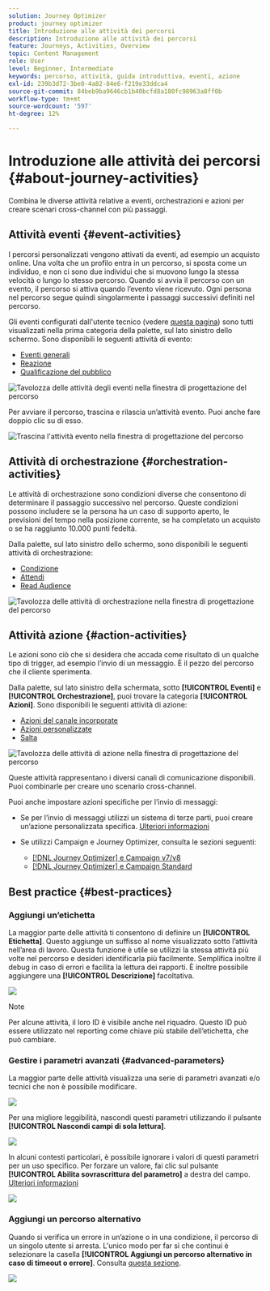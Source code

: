 ```yaml
---
solution: Journey Optimizer
product: journey optimizer
title: Introduzione alle attività dei percorsi
description: Introduzione alle attività dei percorsi
feature: Journeys, Activities, Overview
topic: Content Management
role: User
level: Beginner, Intermediate
keywords: percorso, attività, guida introduttiva, eventi, azione
exl-id: 239b3d72-3be0-4a82-84e6-f219e33ddca4
source-git-commit: 84beb9ba9646cb1b40bcfd8a180fc98963a8ff0b
workflow-type: tm+mt
source-wordcount: '597'
ht-degree: 12%

---
```


# Introduzione alle attività dei percorsi {#about-journey-activities}

Combina le diverse attività relative a eventi, orchestrazioni e azioni per creare scenari cross-channel con più passaggi.

## Attività eventi {#event-activities}

I percorsi personalizzati vengono attivati da eventi, ad esempio un acquisto online. Una volta che un profilo entra in un percorso, si sposta come un individuo, e non ci sono due individui che si muovono lungo la stessa velocità o lungo lo stesso percorso. Quando si avvia il percorso con un evento, il percorso si attiva quando l’evento viene ricevuto. Ogni persona nel percorso segue quindi singolarmente i passaggi successivi definiti nel percorso.

Gli eventi configurati dall&#39;utente tecnico (vedere [questa pagina](../event/about-events.md)) sono tutti visualizzati nella prima categoria della palette, sul lato sinistro dello schermo. Sono disponibili le seguenti attività di evento:

* [Eventi generali](../building-journeys/general-events.md)
* [Reazione](../building-journeys/reaction-events.md)
* [Qualificazione del pubblico](../building-journeys/audience-qualification-events.md)

![Tavolozza delle attività degli eventi nella finestra di progettazione del percorso](assets/journey43.png)

Per avviare il percorso, trascina e rilascia un’attività evento. Puoi anche fare doppio clic su di esso.

![Trascina l&#39;attività evento nella finestra di progettazione del percorso](assets/journey44.png)

## Attività di orchestrazione {#orchestration-activities}

Le attività di orchestrazione sono condizioni diverse che consentono di determinare il passaggio successivo nel percorso. Queste condizioni possono includere se la persona ha un caso di supporto aperto, le previsioni del tempo nella posizione corrente, se ha completato un acquisto o se ha raggiunto 10.000 punti fedeltà.

Dalla palette, sul lato sinistro dello schermo, sono disponibili le seguenti attività di orchestrazione:

* [Condizione](../building-journeys/condition-activity.md)
* [Attendi](../building-journeys/wait-activity.md)
* [Read Audience](../building-journeys/read-audience.md)

![Tavolozza delle attività di orchestrazione nella finestra di progettazione del percorso](assets/journey49.png)

## Attività azione {#action-activities}

Le azioni sono ciò che si desidera che accada come risultato di un qualche tipo di trigger, ad esempio l’invio di un messaggio. È il pezzo del percorso che il cliente sperimenta.

Dalla palette, sul lato sinistro della schermata, sotto **[!UICONTROL Eventi]** e **[!UICONTROL Orchestrazione]**, puoi trovare la categoria **[!UICONTROL Azioni]**. Sono disponibili le seguenti attività di azione:

* [Azioni del canale incorporate](../building-journeys/journeys-message.md)
* [Azioni personalizzate](../building-journeys/using-custom-actions.md)
* [Salta](../building-journeys/jump.md)

![Tavolozza delle attività di azione nella finestra di progettazione del percorso](assets/journey58.png)

Queste attività rappresentano i diversi canali di comunicazione disponibili. Puoi combinarle per creare uno scenario cross-channel.

<!--If you have configured custom actions, they also appear here. [Learn more](../building-journeys/using-custom-actions.md)-->

Puoi anche impostare azioni specifiche per l’invio di messaggi:

* Se per l’invio di messaggi utilizzi un sistema di terze parti, puoi creare un’azione personalizzata specifica. [Ulteriori informazioni](../action/action.md)

* Se utilizzi Campaign e Journey Optimizer, consulta le sezioni seguenti:

   * [[!DNL Journey Optimizer] e Campaign v7/v8](../action/acc-action.md)
   * [[!DNL Journey Optimizer] e Campaign Standard](../action/acs-action.md)

## Best practice {#best-practices}

### Aggiungi un’etichetta

La maggior parte delle attività ti consentono di definire un **[!UICONTROL Etichetta]**. Questo aggiunge un suffisso al nome visualizzato sotto l’attività nell’area di lavoro. Questa funzione è utile se utilizzi la stessa attività più volte nel percorso e desideri identificarla più facilmente. Semplifica inoltre il debug in caso di errori e facilita la lettura dei rapporti. È inoltre possibile aggiungere una **[!UICONTROL Descrizione]** facoltativa.

![](assets/journey-action-label.png)

>[!NOTE]
>
>Per alcune attività, il loro ID è visibile anche nel riquadro. Questo ID può essere utilizzato nel reporting come chiave più stabile dell’etichetta, che può cambiare.

### Gestire i parametri avanzati {#advanced-parameters}

La maggior parte delle attività visualizza una serie di parametri avanzati e/o tecnici che non è possibile modificare.

![](assets/journey-advanced-parameters.png)

Per una migliore leggibilità, nascondi questi parametri utilizzando il pulsante **[!UICONTROL Nascondi campi di sola lettura]**.

![](assets/journey-hide-read-only-fields.png)

In alcuni contesti particolari, è possibile ignorare i valori di questi parametri per un uso specifico. Per forzare un valore, fai clic sul pulsante **[!UICONTROL Abilita sovrascrittura del parametro]** a destra del campo. [Ulteriori informazioni](../configuration/primary-email-addresses.md#journey-parameters)

![](assets/journey-enable-parameter-override.png)

### Aggiungi un percorso alternativo

Quando si verifica un errore in un’azione o in una condizione, il percorso di un singolo utente si arresta. L&#39;unico modo per far sì che continui è selezionare la casella **[!UICONTROL Aggiungi un percorso alternativo in caso di timeout o errore]**. Consulta [questa sezione](../building-journeys/using-the-journey-designer.md#paths).

![](assets/journey42.png)
